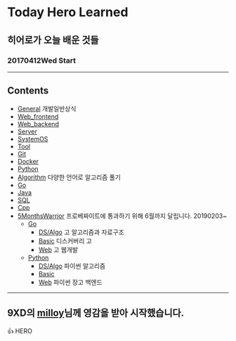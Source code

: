 # Today Hero Learned
## 히어로가 오늘 배운 것들
### 20170412Wed Start


<hr/>

## Contents

- [General](#General) 개발일반상식
- [Web_frontend](#Web_frontend)
- [Web_backend](#Web_backend)
- [Server](#Server)
- [SystemOS](#SystemOS)
- [Tool](#Tool)
- [Git](#Git)
- [Docker](#Docker)
- [Python](#Python)
- [Algorithm](#Algorithm) 다양한 언어로 알고리즘 풀기
- [Go](#Go)
- [Java](#Java)
- [SQL](#SQL)
- [Cpp](#Cpp)
- [5MonthsWarrior](#5MonthsWarrior) 프로베짜이트에 통과하기 위해 6월까지 달립니다. 20190203~
  - [Go](#Go)
    - [DS/Algo](#DS/Algo) 고 알고리즘과 자료구조
    - [Basic](#Basic) 디스커버리 고
    - [Web](#Web) 고 웹개발
  - [Python](#Python)
    - [DS/Algo](#DS/Algo) 파이썬 알고리즘
    - [Basic](#Basic)
    - [Web](#Web) 파이썬 장고 백엔드
<hr/>

## 9XD의 [milloy](https://github.com/milooy/TIL)님께 영감을 받아 시작했습니다.


:+1:  HERO

  

